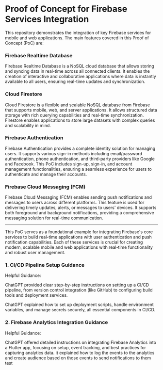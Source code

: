 # Proof of Concept for Firebase Services Integration

This repository demonstrates the integration of key Firebase services for mobile and web applications. The main features covered in this Proof of Concept (PoC) are:

### Firebase Realtime Database
Firebase Realtime Database is a NoSQL cloud database that allows storing and syncing data in real-time across all connected clients. It enables the creation of interactive and collaborative applications where data is instantly available to all users, ensuring real-time updates and synchronization.

### Cloud Firestore
Cloud Firestore is a flexible and scalable NoSQL database from Firebase that supports mobile, web, and server applications. It allows structured data storage with rich querying capabilities and real-time synchronization. Firestore enables applications to store large datasets with complex queries and scalability in mind.

### Firebase Authentication
Firebase Authentication provides a complete identity solution for managing users. 
It supports various sign-in methods including email/password authentication, phone authentication, and third-party providers like Google and Facebook. This PoC includes sign-up, sign-in, and account management functionalities, ensuring a seamless experience for users to authenticate and manage their accounts.

### Firebase Cloud Messaging (FCM)
Firebase Cloud Messaging (FCM) enables sending push notifications and messages to users across different platforms. This feature is used for delivering timely updates, alerts, or messages to users' devices. It supports both foreground and background notifications, providing a comprehensive messaging solution for real-time communication.

---

This PoC serves as a foundational example for integrating Firebase's core services to build real-time applications with user authentication and push notification capabilities. Each of these services is crucial for creating modern, scalable mobile and web applications with real-time functionality and robust user management.

### 1. CI/CD Pipeline Setup Guidance
Helpful Guidance:

ChatGPT provided clear step-by-step instructions on setting up a CI/CD pipeline, from version control integration (like GitHub) to configuring build tools and deployment services.

ChatGPT explained how to set up deployment scripts, handle environment variables, and manage secrets securely, all essential components in CI/CD.

### 2. Firebase Analytics Integration Guidance
Helpful Guidance:

ChatGPT offered detailed instructions on integrating Firebase Analytics into a Flutter app, focusing on setup, event tracking, and best practices for capturing analytics data.
it explained how to log the events to the analytics and create audience based on those events
to send notifications to them
test
